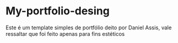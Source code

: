 # My-portfolio-desing
Este é um template simples de portfólio deito por Daniel Assis, vale ressaltar que foi feito apenas para fins estéticos
